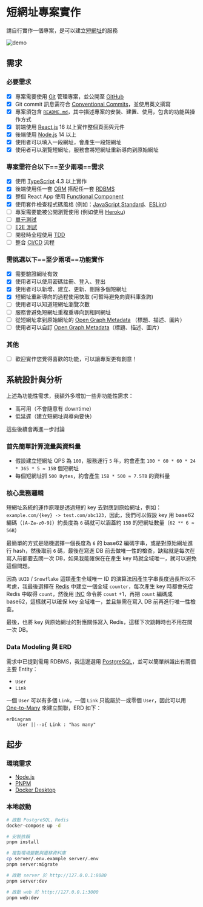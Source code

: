 # 短網址專案實作

請自行實作一個專案，是可以建立[短網址](https://en.wikipedia.org/wiki/URL_shortening)的服務

![demo](demo.gif)

## 需求

### 必要需求

- [x] 專案需要使用 [Git](https://git-scm.com/) 管理專案，並公開至 [GitHub](https://github.com/)
- [x] Git commit 訊息需符合 [Conventional Commits](https://www.conventionalcommits.org/zh-hant/v1.0.0/)，並使用英文撰寫
- [x] 專案須包含 [`README.md`](https://docs.github.com/en/github/creating-cloning-and-archiving-repositories/creating-a-repository-on-github/about-readmes)，其中描述專案的安裝、建置、使用，包含的功能與操作方式
- [x] 前端使用 [React.js](https://zh-hant.reactjs.org/) 16 以上實作整個頁面與元件
- [x] 後端使用 [Node.js](https://nodejs.org/en/) 14 以上
- [x] 使用者可以填入一段網址，會產生一段短網址
- [x] 使用者可以瀏覽短網址，服務會將短網址重新導向到原始網址

### 專案需符合以下==至少兩項==需求

- [x] 使用 [TypeScript](https://www.typescriptlang.org/) 4.3 以上實作
- [x] 後端使用任一套 [ORM](https://en.wikipedia.org/wiki/Object%E2%80%93relational_mapping) 搭配任一套 [RDBMS](https://en.wikipedia.org/wiki/Relational_database)
- [x] 整個 React App 使用 [Functional Component](https://reactjs.org/docs/components-and-props.html#function-and-class-components)
- [x] 使用套件檢查程式碼風格 (例如：[JavaScript Standard](https://standardjs.com/)、[ESLint](https://eslint.org/))
- [ ] 專案需要能被公開瀏覽使用 (例如使用 [Heroku](https://www.heroku.com/))
- [ ] [單元測試](https://en.wikipedia.org/wiki/Unit_testing)
- [ ] [E2E 測試](https://www.browserstack.com/guide/end-to-end-testing)
- [ ] 開發時全程使用 [TDD](https://en.wikipedia.org/wiki/Test-driven_development)
- [ ] 整合 [CI/CD](https://en.wikipedia.org/wiki/CI/CD) 流程

### 需挑選以下==至少兩項==功能實作

- [x] 需要驗證網址有效
- [x] 使用者可以使用密碼註冊、登入、登出
- [x] 使用者可以新增、建立、更新、刪除多個短網址
- [x] 短網址重新導向的過程使用快取 (可暫時避免向資料庫查詢)
- [ ] 使用者可以知道短網址瀏覽次數
- [ ] 服務會避免短網址重複重導向到相同網址
- [ ] 從短網址拿到原始網址的 [Open Graph Metadata](https://ogp.me/) （標題、描述、圖片）
- [ ] 使用者可以自訂 [Open Graph Metadata](https://ogp.me/)（標題、描述、圖片）

### 其他

- [ ] 歡迎實作您覺得喜歡的功能，可以讓專案更有創意！

## 系統設計與分析

上述為功能性需求，我額外多增加一些非功能性需求：

- 高可用（不會隨意有 downtime）
- 低延遲（建立短網址與導向要快）

這些後續會再進一步討論

### 首先簡單計算流量與資料量

- 假設建立短網址 QPS 為 `100`，服務運行 `5` 年，約會產生 `100 * 60 * 60 * 24 * 365 * 5 ≈ 15B` 個短網址
- 每個短網址抓 `500 Bytes`，約會產生 `15B * 500 ≈ 7.5TB` 的資料量

### 核心業務邏輯

短網址系統的運作原理是透過短的 key 去對應到原始網址，例如：`example.com/{key} -> test.com/abc123`，因此，我們可以假設 key 用 base62 編碼（`[A-Za-z0-9]`）約長度為 `6` 碼就可以涵蓋約 `15B` 的短網址數量（`62 ** 6 ≈ 56B`）

最簡單的方式是隨機選擇一個長度為 `6` 的 base62 編碼字串，或是對原始網址進行 hash，然後取前 `6` 碼，最後在寫進 DB 前去做唯一性的檢查，缺點就是每次在寫入前都要去問一次 DB，如果我能確保在在產生 key 時就全域唯一，就可以避免這個問題。

因為 `UUID` / `Snowflake` 這類產生全域唯一 ID 的演算法因產生字串長度過長所以不考慮，我最後選擇在 [Redis](https://redis.io/) 中建立一個全域 `counter`，每次產生 key 時都會先從 Redis 中取得 `count`，然後用 [INC](https://redis.io/commands/incr) 命令將 `count` +1，再把 `count` 編碼成 base62，這樣就可以確保 key 全域唯一，並且無需在寫入 DB 前再進行唯一性檢查。

最後，也將 key 與原始網址的對應關係寫入 Redis，這樣下次跳轉時也不用在問一次 DB。

### Data Modeling 與 ERD

需求中已提到需用 RDBMS，我這邊選用 [PostgreSQL](https://www.postgresql.org/)，並可以簡單辨識出有兩個主要 Entity：

- `User`
- `Link`

一個 `User` 可以有多個 `Link`，一個 `Link` 只能屬於一或零個 `User`，因此可以用 [One-to-Many](<https://en.wikipedia.org/wiki/One-to-many_(data_model)>) 來建立關聯，ERD 如下：

```mermaid
erDiagram
    User ||--o{ Link : "has many"
```

## 起步

### 環境需求

- [Node.js](https://nodejs.org/en/)
- [PNPM](https://pnpm.io/zh-TW/)
- [Docker Desktop](https://www.docker.com/products/docker-desktop)

### 本地啟動

```sh
# 啟動 PostgreSQL、Redis
docker-compose up -d

# 安裝依賴
pnpm install

# 複製環境變數與遷移資料庫
cp server/.env.example server/.env
pnpm server:migrate

# 啟動 server 於 http://127.0.0.1:8080
pnpm server:dev

# 啟動 web 於 http://127.0.0.1:3000
pnpm web:dev
```
